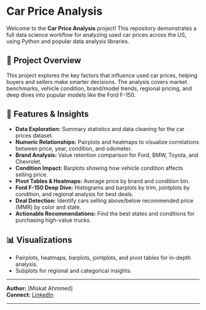 # Car Price Analysis

Welcome to the **Car Price Analysis** project! This repository demonstrates a full data science workflow for analyzing used car prices across the US, using Python and popular data analysis libraries.

## 📝 Project Overview

This project explores the key factors that influence used car prices, helping buyers and sellers make smarter decisions. The analysis covers market benchmarks, vehicle condition, brand/model trends, regional pricing, and deep dives into popular models like the Ford F-150.

## 🧮 Features & Insights

- **Data Exploration:** Summary statistics and data cleaning for the car prices dataset.
- **Numeric Relationships:** Pairplots and heatmaps to visualize correlations between price, year, condition, and odometer.
- **Brand Analysis:** Value retention comparison for Ford, BMW, Toyota, and Chevrolet.
- **Condition Impact:** Barplots showing how vehicle condition affects selling price.
- **Pivot Tables & Heatmaps:** Average price by brand and condition bin.
- **Ford F-150 Deep Dive:** Histograms and barplots by trim, jointplots by condition, and regional analysis for best deals.
- **Deal Detection:** Identify cars selling above/below recommended price (MMR) by color and state.
- **Actionable Recommendations:** Find the best states and conditions for purchasing high-value trucks.

## 📊 Visualizations

- Pairplots, heatmaps, barplots, jointplots, and pivot tables for in-depth analysis.
- Subplots for regional and categorical insights.

---

**Author:** [Miskat Ahmmed]  
**Connect:** [LinkedIn](https://www.linkedin.com/in/miskat-ahmmed?utm_source=share&utm_campaign=share_via&utm_content=profile&utm_medium=android_app)

---